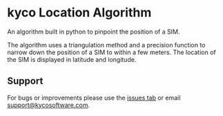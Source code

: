 kyco Location Algorithm
=======================

An algorithm built in python to pinpoint the position of a SIM.

The algorithm uses a triangulation method and a precision function to
narrow down the position of a SIM to within a few meters. The location
of the SIM is displayed in latitude and longitude.


Support
-------

For bugs or improvements please use the [issues tab](https://github.com/kyco/location-algorithm/issues)
or email [support@kycosoftware.com](mailto:support@kycosoftware.com).
